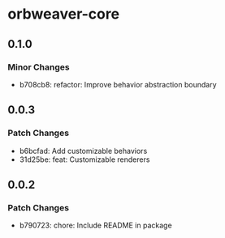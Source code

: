 # orbweaver-core

## 0.1.0

### Minor Changes

- b708cb8: refactor: Improve behavior abstraction boundary

## 0.0.3

### Patch Changes

- b6bcfad: Add customizable behaviors
- 31d25be: feat: Customizable renderers

## 0.0.2

### Patch Changes

- b790723: chore: Include README in package
